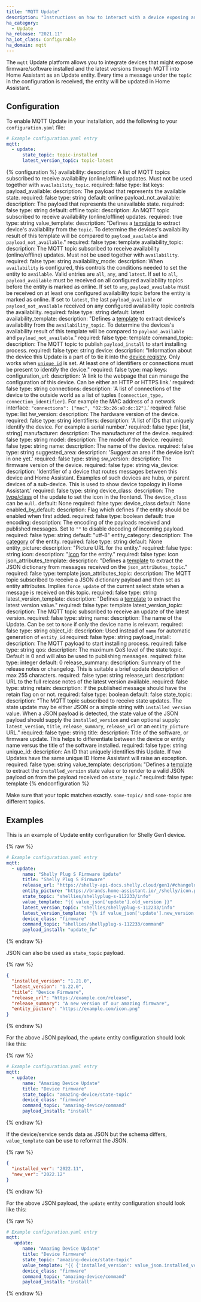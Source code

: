 ```yaml
---
title: "MQTT Update"
description: "Instructions on how to interact with a device exposing an Update entity through MQTT from within Home Assistant."
ha_category:
  - Update
ha_release: "2021.11"
ha_iot_class: Configurable
ha_domain: mqtt
---
```


The `mqtt` Update platform allows you to integrate devices that might expose firmware/software installed and the latest versions through MQTT into Home Assistant as an Update entity. Every time a message under the `topic` in the configuration is received, the entity will be updated in Home Assistant.

## Configuration

To enable MQTT Update in your installation, add the following to your `configuration.yaml` file:

```yaml
# Example configuration.yaml entry
mqtt:
  - update:
      state_topic: topic-installed
      latest_version_topic: topic-latest
```

{% configuration %}
availability:
  description: A list of MQTT topics subscribed to receive availability (online/offline) updates. Must not be used together with `availability_topic`.
  required: false
  type: list
  keys:
    payload_available:
      description: The payload that represents the available state.
      required: false
      type: string
      default: online
    payload_not_available:
      description: The payload that represents the unavailable state.
      required: false
      type: string
      default: offline
    topic:
      description: An MQTT topic subscribed to receive availability (online/offline) updates.
      required: true
      type: string
    value_template:
      description: "Defines a [template](/docs/configuration/templating/#using-templates-with-the-mqtt-integration) to extract device's availability from the `topic`. To determine the devices's availability result of this template will be compared to `payload_available` and `payload_not_available`."
      required: false
      type: template
availability_topic:
  description: The MQTT topic subscribed to receive availability (online/offline) updates. Must not be used together with `availability`.
  required: false
  type: string
availability_mode:
   description: When `availability` is configured, this controls the conditions needed to set the entity to `available`. Valid entries are `all`, `any`, and `latest`. If set to `all`, `payload_available` must be received on all configured availability topics before the entity is marked as online. If set to `any`, `payload_available` must be received on at least one configured availability topic before the entity is marked as online. If set to `latest`, the last `payload_available` or `payload_not_available` received on any configured availability topic controls the availability.
   required: false
   type: string
   default: latest
availability_template:
  description: "Defines a [template](/docs/configuration/templating/#using-templates-with-the-mqtt-integration) to extract device's availability from the `availability_topic`. To determine the devices's availability result of this template will be compared to `payload_available` and `payload_not_available`."
  required: false
  type: template
command_topic:
  description: The MQTT topic to publish `payload_install` to start installing process.
  required: false
  type: string
device:
  description: "Information about the device this Update is a part of to tie it into the [device registry](https://developers.home-assistant.io/docs/en/device_registry_index.html). Only works when [`unique_id`](#unique_id) is set. At least one of identifiers or connections must be present to identify the device."
  required: false
  type: map
  keys:
    configuration_url:
      description: 'A link to the webpage that can manage the configuration of this device. Can be either an HTTP or HTTPS link.'
      required: false
      type: string
    connections:
      description: 'A list of connections of the device to the outside world as a list of tuples `[connection_type, connection_identifier]`. For example the MAC address of a network interface: `"connections": ["mac", "02:5b:26:a8:dc:12"]`.'
      required: false
      type: list
    hw_version:
      description: The hardware version of the device.
      required: false
      type: string
    identifiers:
      description: 'A list of IDs that uniquely identify the device. For example a serial number.'
      required: false
      type: [list, string]
    manufacturer:
      description: The manufacturer of the device.
      required: false
      type: string
    model:
      description: The model of the device.
      required: false
      type: string
    name:
      description: The name of the device.
      required: false
      type: string
    suggested_area:
      description: 'Suggest an area if the device isn’t in one yet.'
      required: false
      type: string
    sw_version:
      description: The firmware version of the device.
      required: false
      type: string
    via_device:
      description: 'Identifier of a device that routes messages between this device and Home Assistant. Examples of such devices are hubs, or parent devices of a sub-device. This is used to show device topology in Home Assistant.'
      required: false
      type: string
device_class:
  description: The [type/class](/integrations/update/#device-classes) of the update to set the icon in the frontend. The `device_class` can be `null`.
  default: None
  required: false
  type: device_class
  default: None
enabled_by_default:
  description: Flag which defines if the entity should be enabled when first added.
  required: false
  type: boolean
  default: true
encoding:
  description: The encoding of the payloads received and published messages. Set to `""` to disable decoding of incoming payload.
  required: false
  type: string
  default: "utf-8"
entity_category:
  description: The [category](https://developers.home-assistant.io/docs/core/entity#generic-properties) of the entity.
  required: false
  type: string
  default: None
entity_picture:
  description: "Picture URL for the entity."
  required: false
  type: string
icon:
  description: "[Icon](/docs/configuration/customizing-devices/#icon) for the entity."
  required: false
  type: icon
json_attributes_template:
  description: "Defines a [template](/docs/configuration/templating/#using-templates-with-the-mqtt-integration) to extract the JSON dictionary from messages received on the `json_attributes_topic`."
  required: false
  type: template
json_attributes_topic:
  description: The MQTT topic subscribed to receive a JSON dictionary payload and then set as entity attributes. Implies `force_update` of the current select state when a message is received on this topic.
  required: false
  type: string
latest_version_template:
  description: "Defines a [template](/docs/configuration/templating/#using-templates-with-the-mqtt-integration) to extract the latest version value."
  required: false
  type: template
latest_version_topic:
  description: The MQTT topic subscribed to receive an update of the latest version.
  required: false
  type: string
name:
  description: The name of the Update. Can be set to `None` if only the device name is relevant.
  required: false
  type: string
object_id:
  description: Used instead of `name` for automatic generation of `entity_id`
  required: false
  type: string
payload_install:
  description: The MQTT payload to start installing process.
  required: false
  type: string
qos:
  description: The maximum QoS level of the state topic. Default is 0 and will also be used to publishing messages.
  required: false
  type: integer
  default: 0
release_summary:
  description: Summary of the release notes or changelog. This is suitable a brief update description of max 255 characters.
  required: false
  type: string
release_url:
  description: URL to the full release notes of the latest version available.
  required: false
  type: string
retain:
  description: If the published message should have the retain flag on or not.
  required: false
  type: boolean
  default: false
state_topic:
  description: "The MQTT topic subscribed to receive state updates. The state update may be either JSON or a simple string with `installed_version` value. When a JSON payload is detected, the state value of the JSON payload should supply the `installed_version` and can optional supply: `latest_version`, `title`, `release_summary`, `release_url` or an `entity_picture` URL."
  required: false
  type: string
title:
  description: Title of the software, or firmware update. This helps to differentiate between the device or entity name versus the title of the software installed.
  required: false
  type: string
unique_id:
  description: An ID that uniquely identifies this Update. If two Updates have the same unique ID Home Assistant will raise an exception.
  required: false
  type: string
value_template:
  description: "Defines a [template](/docs/configuration/templating/#using-templates-with-the-mqtt-integration) to extract the `installed_version` state value or to render to a valid JSON payload on from the payload received on `state_topic`."
  required: false
  type: template
{% endconfiguration %}

<div class='note warning'>

Make sure that your topic matches exactly. `some-topic/` and `some-topic` are different topics.

</div>

## Examples

This is an example of Update entity configuration for Shelly Gen1 device.

{% raw %}

```yaml
# Example configuration.yaml entry
mqtt:
  - update:
      name: "Shelly Plug S Firmware Update"
      title: "Shelly Plug S Firmware"
      release_url: "https://shelly-api-docs.shelly.cloud/gen1/#changelog"
      entity_picture: "https://brands.home-assistant.io/_/shelly/icon.png"
      state_topic: "shellies/shellyplug-s-112233/info"
      value_template: "{{ value_json['update'].old_version }}"
      latest_version_topic: "shellies/shellyplug-s-112233/info"
      latest_version_template: "{% if value_json['update'].new_version %}{{ value_json['update'].new_version }}{% else %}{{ value_json['update'].old_version }}{% endif %}"
      device_class: "firmware"
      command_topic: "shellies/shellyplug-s-112233/command"
      payload_install: "update_fw"
```

{% endraw %}

JSON can also be used as `state_topic` payload.

{% raw %}

```json
{
  "installed_version": "1.21.0",
  "latest_version": "1.22.0",
  "title": "Device Firmware",
  "release_url": "https://example.com/release",
  "release_summary": "A new version of our amazing firmware",
  "entity_picture": "https://example.com/icon.png"
}
```

{% endraw %}

For the above JSON payload, the `update` entity configuration should look like this:

{% raw %}

```yaml
# Example configuration.yaml entry
mqtt:
  - update:
      name: "Amazing Device Update"
      title: "Device Firmware"
      state_topic: "amazing-device/state-topic"
      device_class: "firmware"
      command_topic: "amazing-device/command"
      payload_install: "install"
```

{% endraw %}

If the device/service sends data as JSON but the schema differs, `value_template` can be use to reformat the JSON.

{% raw %}

```json
{
  "installed_ver": "2022.11",
  "new_ver": "2022.12"
}
```

{% endraw %}

For the above JSON payload, the `update` entity configuration should look like this:

{% raw %}

```yaml
# Example configuration.yaml entry
mqtt:
   update:
      name: "Amazing Device Update"
      title: "Device Firmware"
      state_topic: "amazing-device/state-topic"
      value_template: "{{ {'installed_version': value_json.installed_ver, 'latest_version': value_json.new_ver } | to_json }}"
      device_class: "firmware"
      command_topic: "amazing-device/command"
      payload_install: "install"
```

{% endraw %}
